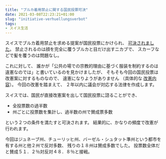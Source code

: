 ```yaml
---
title: "ブルカ着用禁止に関する国民投票可決"
date: 2021-03-08T22:23:21+01:00
slug: "initiative-verhuellungsverbot"
tags:
- スイス生活
---
```

スイスでブルカ着用禁止を求める提案が国民投票にかけられ、
[可決されました](https://www.srf.ch/news/abstimmungen/initiative-verhuellungsverbot/initiative-verhuellungsverbot-die-schweiz-sagt-ja-zum-verhuellungsverbot)。
禁止されるのは顔を完全に覆うブルカと目だけ出すニカブで、
スカーフなどで髪を覆うのは問題なし。

これに対して、
誰かが「公共の場での宗教的理由に基づく服装を制約するのは違憲なのでは」と書いているのを見かけましたが、
そもそも今回の国民投票は改憲案に対するものなので、
違憲になりようがありません
（具体的な [改憲内容](https://www.bk.admin.ch/ch/d/pore/vi/vis465t.html)）。
今回の改憲を踏まえて、
２年以内に議会が対応する法律を作成します。

スイスでは、国民が直接改憲案を出して国民投票に諮ることができ、

* 全投票数の過半数
* 州ごとに投票数を集計し、過半数の州で賛成票多数

という２つの条件を満たすと可決されます。
結果的に、かなりの頻度で改憲が行われます。

今回はジュネーブ州、チューリッヒ州、バーゼル・シュタット準州という都市を有する州と他２州で反対多数、
残りの１８州は賛成多数でした。
投票数全体だと賛成５１．２％対反対４８．８％と接戦。